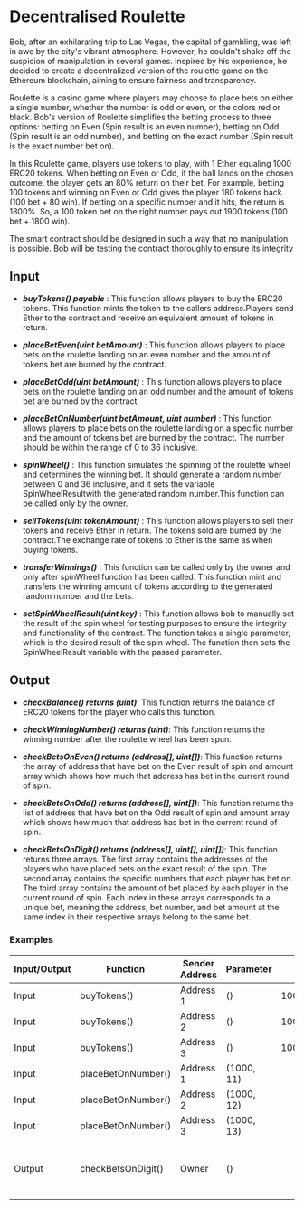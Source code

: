 # Decentralised Roulette

Bob, after an exhilarating trip to Las Vegas, the capital of gambling, was left in awe by the city's vibrant atmosphere. However, he couldn't shake
off the suspicion of manipulation in several games. Inspired by his experience, he decided to create a decentralized version of the roulette game
on the Ethereum blockchain, aiming to ensure fairness and transparency.

Roulette is a casino game where players may choose to place bets on either a single number, whether the number is odd or even, or the colors red or
black. Bob's version of Roulette simplifies the betting process to three options: betting on Even (Spin result is an even number), betting on Odd
(Spin result is an odd number), and betting on the exact number (Spin result is the exact number bet on).

In this Roulette game, players use tokens to play, with 1 Ether equaling 1000 ERC20 tokens. When betting on Even or Odd, if the ball lands on the
chosen outcome, the player gets an 80% return on their bet. For example, betting 100 tokens and winning on Even or Odd gives the player 180 tokens
back (100 bet + 80 win). If betting on a specific number and it hits, the return is 1800%. So, a 100 token bet on the right number pays out 1900
tokens (100 bet + 1800 win).

The smart contract should be designed in such a way that no manipulation is possible. Bob will be testing the contract thoroughly to ensure its
integrity

## Input

- ***buyTokens() payable*** : This function allows players to buy the ERC20 tokens. This function mints the token to the callers address.Players send Ether
to the contract and receive an equivalent amount of tokens in return.

- ***placeBetEven(uint betAmount)*** : This function allows players to place bets on the roulette landing on an even number and the amount of tokens bet are burned by the contract.

- ***placeBetOdd(uint betAmount)*** : This function allows players to place bets on the roulette landing on an odd number and the amount of tokens bet are burned by the contract.

- ***placeBetOnNumber(uint betAmount, uint number)*** : This function allows players to place bets on the roulette landing on a specific number and the amount of tokens bet are burned by the contract. The number should be within the range of 0 to 36 inclusive.

- ***spinWheel()*** : This function simulates the spinning of the roulette wheel and determines the winning bet. It should generate a random number between 0 and 36 inclusive, and it sets the variable SpinWheelResultwith the generated random number.This function can be called only by the owner.

- ***sellTokens(uint tokenAmount)*** : This function allows players to sell their tokens and receive Ether in return. The tokens sold are burned by the contract.The exchange rate of tokens to Ether is the same as when buying tokens.

- ***transferWinnings()*** : This function can be called only by the owner and only after spinWheel function has been called. This function mint and transfers the winning amount of tokens according to the generated random number and the bets.

- ***setSpinWheelResult(uint key)*** : This function allows bob to manually set the result of the spin wheel for testing purposes to ensure the integrity and functionality of the contract. The function takes a single parameter, which is the desired result of the spin wheel. The function then sets the SpinWheelResult variable with the passed parameter.

## Output

- ***checkBalance() returns (uint)***: This function returns the balance of ERC20 tokens for the player who calls this function.

- ***checkWinningNumber() returns (uint)***: This function returns the winning number after the roulette wheel has been spun.

- ***checkBetsOnEven() returns (address[], uint[])***: This function returns the array of address that have bet on the Even result of spin and amount array which shows how much that address has bet in the current round of spin.

- ***checkBetsOnOdd() returns (address[], uint[])***: This function returns the list of address that have bet on the Odd result of spin and amount array which shows how much that address has bet in the current round of spin.

- ***checkBetsOnDigit() returns (address[], uint[], uint[])***: This function returns three arrays. The first array contains the addresses of the players who have placed bets on the exact result of the spin. The second array contains the specific numbers that each player has bet on. The third array contains the amount of bet placed by each player in the current round of spin. Each index in these arrays corresponds to a unique bet, meaning the address, bet number, and bet amount at the same index in their respective arrays belong to the same bet.

### Examples

|  Input/Output  |       Function        |  Sender Address  |  Parameter   |        Value(Wei)       |   Expected Output   |
| -------------- |     ------------      | ---------------- | -----------  |      --------------     |  -----------------  |
|      Input     |      buyTokens()      |     Address 1    |      ()      |   1000000000000000000   |                     |
|      Input     |      buyTokens()      |     Address 2    |      ()      |   1000000000000000000   |                     |
|      Input     |      buyTokens()      |     Address 3    |      ()      |   1000000000000000000   |                     |
|      Input     |   placeBetOnNumber()  |     Address 1    |  (1000, 11)  |                         |                     |
|      Input     |   placeBetOnNumber()  |     Address 2    |  (1000, 12)  |                         |                     |
|      Input     |   placeBetOnNumber()  |     Address 3    |  (1000, 13)  |                         |                     |
|      Output    |   checkBetsOnDigit()  |       Owner      |      ()      |                         |   ([<Address 1>,<Address 2>,Address 3>], [11,12,13],[1000,1000,1000])                  |
